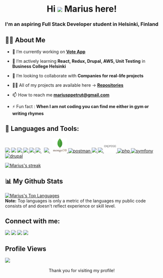 

<h1 align="center">Hi <img src="https://raw.githubusercontent.com/MartinHeinz/MartinHeinz/master/wave.gif" width="30px"> Marius here!</h1>
<h3 align="center">I'm an aspiring Full Stack Developer student in Helsinki, Finland </h3>


## 🙋‍♂️ About Me

- 🔭 I’m currently working on **[Vote App](https://github.com/izaacyo/VOTE_APP)**

- 🌱 I’m actively learning **React, Redux, Drupal, AWS, Unit Testing** in **Business College Helsinki**

- 👯 I’m looking to collaborate with **Companies for real-life projects**

- 👨‍💻 All of my projects are available here -> **[Repositories](https://github.com/izaacyo?tab=repositories)**

- 📫 How to reach me **mariusppetrut@gmail.com**

- ⚡ Fun fact : **When I am not coding you can find me either in gym or writing rhymes**

## 🚀 Languages and Tools:

<p align="left"> 
    <a href="https://reactjs.org/" target="_blank"> <img src="https://img.icons8.com/color/48/000000/react-native.png"/></a>
    <a href="https://developer.mozilla.org/en-US/docs/Web/JavaScript" target="_blank"> <img src="https://img.icons8.com/color/48/000000/javascript.png"/></a> 
    <a href="https://www.w3.org/html/" target="_blank"> <img src="https://img.icons8.com/color/48/000000/html-5.png"/> </a> 
    <a href="https://www.w3schools.com/css/" target="_blank"> <img src="https://img.icons8.com/color/48/000000/css3.png"/> </a> 
    <a href="https://getbootstrap.com" target="_blank"> <img src="https://img.icons8.com/color/48/000000/bootstrap.png"/> </a> 
    <a style="padding-right:8px;" href="https://nodejs.org" target="_blank"> <img src="https://img.icons8.com/color/48/000000/nodejs.png"/> </a> 
    <a style="padding-right:8px;" href="https://www.mysql.com/" target="_blank"> <img src="https://img.icons8.com/fluent/50/000000/mysql-logo.png"/> </a>
    <a href="https://www.mongodb.com/" target="_blank"> <img src="https://raw.githubusercontent.com/devicons/devicon/master/icons/mongodb/mongodb-original-wordmark.svg" alt="mongodb" width="48" height="48"/> </a> 
    <a href="https://postman.com" target="_blank"> <img src="https://www.vectorlogo.zone/logos/getpostman/getpostman-icon.svg" alt="postman" width="45" height="45"/> </a>   
    <a href="https://git-scm.com/" target="_blank"> <img src="https://img.icons8.com/color/48/000000/git.png"/> </a> 
    <a href="https://redux.js.org" target="_blank"> <img src="https://img.icons8.com/color/48/000000/redux.png"/> </a>
    <a href="https://expressjs.com" target="_blank"> <img src="https://raw.githubusercontent.com/devicons/devicon/master/icons/express/express-original-wordmark.svg" alt="express" width="40" height="40"/> </a>
    <a href="https://www.php.net/" target="_blank"><img src="https://img.icons8.com/offices/30/000000/php-logo.png" alt="php" width="40" height="40"/> </a>
    <a href="https://symfony.com/" target="_blank"><img src="https://img.icons8.com/color/48/000000/symfony.png" alt="symfony" width="40" height="40"/> </a>
    <a href="https://www.drupal.org/" target="_blank"><img src="https://img.icons8.com/color/48/000000/drupal.png" alt="drupal" width="40" height="40"/> </a>
</p>

<!-- [![React Badge](https://img.shields.io/badge/-React-61DBFB?style=for-the-badge&labelColor=black&logo=react&logoColor=61DBFB)](#)  [![Javascript Badge](https://img.shields.io/badge/-Javascript-F0DB4F?style=for-the-badge&labelColor=black&logo=javascript&logoColor=F0DB4F)](#) [![Typescript Badge](https://img.shields.io/badge/-Typescript-007acc?style=for-the-badge&labelColor=black&logo=typescript&logoColor=007acc)](#) [![Nodejs Badge](https://img.shields.io/badge/-Nodejs-3C873A?style=for-the-badge&labelColor=black&logo=node.js&logoColor=3C873A)](#) [![GraphQL Badge](https://img.shields.io/badge/-GraphQl-e535ab?style=for-the-badge&labelColor=black&logo=node.js&logoColor=e535ab)](#) -->

  <p >
    <a href="https://github.com/izaacyo/github-readme-streak-stats">
        <img title="🔥 Get streak stats for your profile at git.io/streak-stats" alt="Marius's streak" src="https://github-readme-streak-stats.herokuapp.com/?user=izaacyo&theme=black-ice&hide_border=true&stroke=0000&background=060A0CD0"/>
    </a>
</p> 

## 📊 My Github Stats
  
<!--  <a href="https://github.com/izaacyo/github-readme-stats"><img alt="Marius's Github Stats" src="https://github-readme-stats.vercel.app/api?username=izaacyo&show_icons=true&count_private=true&theme=react&hide_border=true&bg_color=0D1117" /></a> -->
  <a align="left" href="https://github.com/izaacyo/github-readme-stats"><img alt="Marius's Top Languages" src="https://github-readme-stats.vercel.app/api/top-langs/?username=izaacyo&langs_count=8&count_private=true&layout=compact&theme=react&hide_border=true&bg_color=0D1117" /></a>
  <br/>
  <b>Note:</b> Top languages is only a metric of the languages my public code consists of and doesn't reflect experience or skill level.
<!--
<a href="https://github.com/izaacyo/github-readme-activity-graph"><img alt="Izaacyo's Activity Graph" src="https://activity-graph.herokuapp.com/graph?username=izaacyo&bg_color=0D1117&color=5BCDEC&line=5BCDEC&point=FFFFFF&hide_border=true" /></a> -->


## Connect with me:
<p align="left">

<a href = "https://www.linkedin.com/in/popamariuspetrut/"><img src="https://img.icons8.com/fluent/48/000000/linkedin.png"/></a>
<a href = "https://www.instagram.com/mariuspetrut7/"><img src="https://img.icons8.com/fluent/48/000000/instagram-new.png"/></a>
<a href = "https://twitter.com/PopaMariusPetr1"><img src="https://img.icons8.com/fluent/48/000000/twitter.png"/></a>
<a href = "https://www.youtube.com/channel/UC8filURrnCTyx-_UNWBK0qw/featured"><img src="https://img.icons8.com/color/48/000000/youtube-play.png"/></a>

</p>

## Profile Views 
<a href="https://github.com/Meghna-DAS/github-profile-views-counter">
    <img src="https://komarev.com/ghpvc/?username=izaacyo">
</a>
<br/>
<p align="center"> Thank you for visiting my profile! </p>
